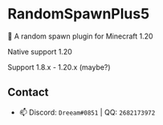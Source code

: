 # RandomSpawnPlus5

🔀 A random spawn plugin for Minecraft 1.20

Native support 1.20

Support 1.8.x - 1.20.x (maybe?)


## Contact

- 📫 Discord: `Dreeam#0851` | QQ: `2682173972`